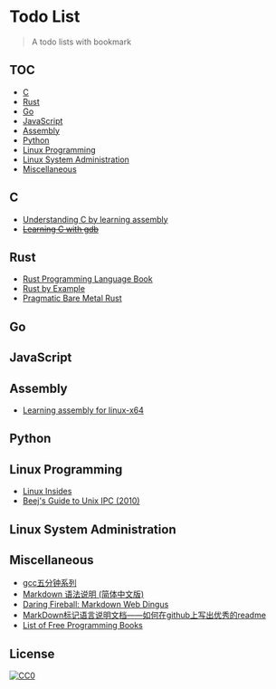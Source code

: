 # Todo List

> A todo lists with bookmark


## TOC

- [C](#c)
- [Rust](#rust)
- [Go](#go)
- [JavaScript](#javaScript)
- [Assembly](#assembly)
- [Python](#python)
- [Linux Programming](#linux-programming)
- [Linux System Administration](#linux-system-administration)
- [Miscellaneous](#miscellaneous)

## C 

- [Understanding C by learning assembly ](https://www.recurse.com/blog/7-understanding-c-by-learning-assembly)
- ~~[Learning C with gdb](https://www.recurse.com/blog/5-learning-c-with-gdb)~~

## Rust 

- [Rust Programming Language Book](https://doc.rust-lang.org/book/)
- [Rust by Example](https://github.com/rust-lang/rust-by-example)
- [Pragmatic Bare Metal Rust](http://www.hashmismatch.net/2015/05/18/pragmatic-bare-metal-rust.html)

## Go 

## JavaScript

## Assembly

- [Learning assembly for linux-x64](https://github.com/0xAX/asm)

## Python

## Linux Programming

- [Linux Insides](https://github.com/0xAX/linux-insides)
- [Beej's Guide to Unix IPC (2010)](http://beej.us/guide/bgipc/output/html/multipage/index.html)

## Linux System Administration

## Miscellaneous

- [gcc五分钟系列](https://github.com/lexdene/gcc_five_minute)
- [Markdown 语法说明 (简体中文版)](http://wowubuntu.com/markdown/)
- [Daring Fireball: Markdown Web Dingus](http://daringfireball.net/projects/markdown/dingus)
- [MarkDown标记语言说明文档——如何在github上写出优秀的readme](http://blog.sina.com.cn/s/blog_4a2100f801016v05.html)
- [List of Free Programming Books](http://resrc.io/list/10/list-of-free-programming-books/)



## License

[![CC0](http://i.creativecommons.org/p/zero/1.0/88x31.png)](http://creativecommons.org/publicdomain/zero/1.0/)
